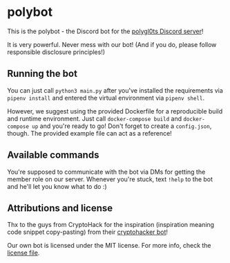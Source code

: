 # polybot

This is the polybot - the Discord bot for the [polygl0ts Discord server](https://discord.gg/pjm7Mr6kUt)!

It is very powerful.
Never mess with our bot!
(And if you do, please follow responsible disclosure principles!)

## Running the bot

You can just call `python3 main.py` after you've installed the requirements via `pipenv install` and entered the virtual
environment via `pipenv shell`.

However, we suggest using the provided Dockerfile for a reproducible build and runtime environment.
Just call `docker-compose build` and `docker-compose up` and you're ready to go!
Don't forget to create a `config.json`, though.
The provided example file can act as a reference!

## Available commands

You're supposed to communicate with the bot via DMs for getting the member role on our server.
Whenever you're stuck, text `!help` to the bot and he'll let you know what to do :)

## Attributions and license

Thx to the guys from CryptoHack for the inspiration (inspiration meaning code snippet copy-pasting) from their
[cryptohacker bot](https://github.com/cryptohack/cryptohacker-discord-bot)!

Our own bot is licensed under the MIT license.
For more info, check the [license file](./LICENSE).
